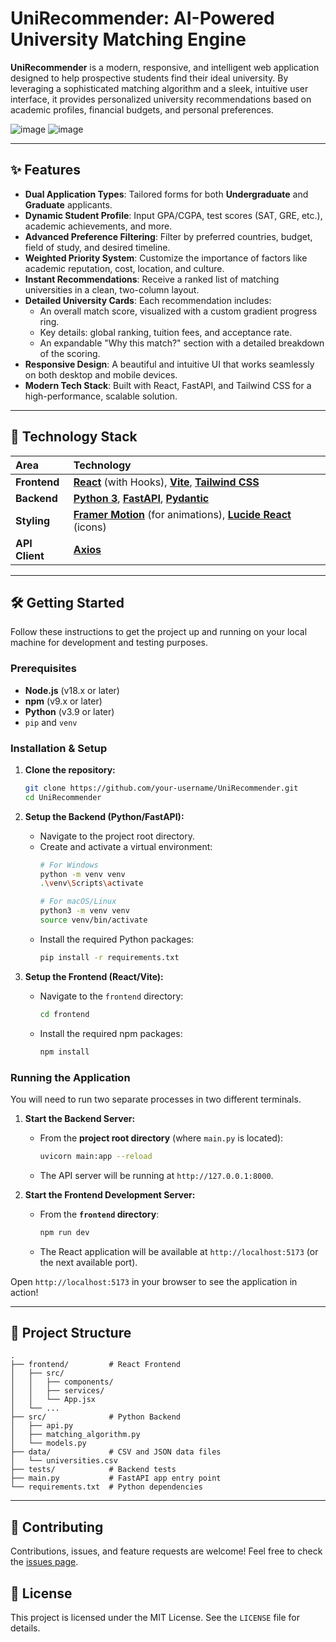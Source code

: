 # UniRecommender: AI-Powered University Matching Engine

**UniRecommender** is a modern, responsive, and intelligent web application designed to help prospective students find their ideal university. By leveraging a sophisticated matching algorithm and a sleek, intuitive user interface, it provides personalized university recommendations based on academic profiles, financial budgets, and personal preferences.

![image](https://github.com/user-attachments/assets/eac09c3a-225e-4b62-932d-147e577bd952)
![image](https://github.com/user-attachments/assets/6392802f-54ec-452b-8f24-395c6553e3e0)

---

## ✨ Features

*   **Dual Application Types**: Tailored forms for both **Undergraduate** and **Graduate** applicants.
*   **Dynamic Student Profile**: Input GPA/CGPA, test scores (SAT, GRE, etc.), academic achievements, and more.
*   **Advanced Preference Filtering**: Filter by preferred countries, budget, field of study, and desired timeline.
*   **Weighted Priority System**: Customize the importance of factors like academic reputation, cost, location, and culture.
*   **Instant Recommendations**: Receive a ranked list of matching universities in a clean, two-column layout.
*   **Detailed University Cards**: Each recommendation includes:
    *   An overall match score, visualized with a custom gradient progress ring.
    *   Key details: global ranking, tuition fees, and acceptance rate.
    *   An expandable "Why this match?" section with a detailed breakdown of the scoring.
*   **Responsive Design**: A beautiful and intuitive UI that works seamlessly on both desktop and mobile devices.
*   **Modern Tech Stack**: Built with React, FastAPI, and Tailwind CSS for a high-performance, scalable solution.

---

## 🚀 Technology Stack

| Area      | Technology                                                                                                  |
| :-------- | :---------------------------------------------------------------------------------------------------------- |
| **Frontend** | [**React**](https://reactjs.org/) (with Hooks), [**Vite**](https://vitejs.dev/), [**Tailwind CSS**](https://tailwindcss.com/) |
| **Backend**  | [**Python 3**](https://www.python.org/), [**FastAPI**](https://fastapi.tiangolo.com/), [**Pydantic**](https://pydantic-docs.helpmanual.io/) |
| **Styling**  | [**Framer Motion**](https://www.framer.com/motion/) (for animations), [**Lucide React**](https://lucide.dev/) (icons) |
| **API Client** | [**Axios**](https://axios-http.com/)                                                                  |

---

## 🛠️ Getting Started

Follow these instructions to get the project up and running on your local machine for development and testing purposes.

### Prerequisites

*   **Node.js** (v18.x or later)
*   **npm** (v9.x or later)
*   **Python** (v3.9 or later)
*   `pip` and `venv`

### Installation & Setup

1.  **Clone the repository:**
    ```bash
    git clone https://github.com/your-username/UniRecommender.git
    cd UniRecommender
    ```

2.  **Setup the Backend (Python/FastAPI):**
    *   Navigate to the project root directory.
    *   Create and activate a virtual environment:
        ```bash
        # For Windows
        python -m venv venv
        .\venv\Scripts\activate

        # For macOS/Linux
        python3 -m venv venv
        source venv/bin/activate
        ```
    *   Install the required Python packages:
        ```bash
        pip install -r requirements.txt
        ```

3.  **Setup the Frontend (React/Vite):**
    *   Navigate to the `frontend` directory:
        ```bash
        cd frontend
        ```
    *   Install the required npm packages:
        ```bash
        npm install
        ```

### Running the Application

You will need to run two separate processes in two different terminals.

1.  **Start the Backend Server:**
    *   From the **project root directory** (where `main.py` is located):
        ```bash
        uvicorn main:app --reload
        ```
    *   The API server will be running at `http://127.0.0.1:8000`.

2.  **Start the Frontend Development Server:**
    *   From the **`frontend` directory**:
        ```bash
        npm run dev
        ```
    *   The React application will be available at `http://localhost:5173` (or the next available port).

Open `http://localhost:5173` in your browser to see the application in action!

---

## 📁 Project Structure

```
.
├── frontend/         # React Frontend
│   ├── src/
│   │   ├── components/
│   │   ├── services/
│   │   └── App.jsx
│   └── ...
├── src/              # Python Backend
│   ├── api.py
│   ├── matching_algorithm.py
│   └── models.py
├── data/             # CSV and JSON data files
│   └── universities.csv
├── tests/            # Backend tests
├── main.py           # FastAPI app entry point
└── requirements.txt  # Python dependencies
```

---

## 🤝 Contributing

Contributions, issues, and feature requests are welcome! Feel free to check the [issues page](https://github.com/your-username/UniRecommender/issues).

## 📄 License

This project is licensed under the MIT License. See the `LICENSE` file for details. 
